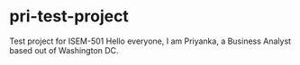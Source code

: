 # pri-test-project
Test project for ISEM-501
Hello everyone, I am Priyanka, a Business Analyst based out of Washington DC.
